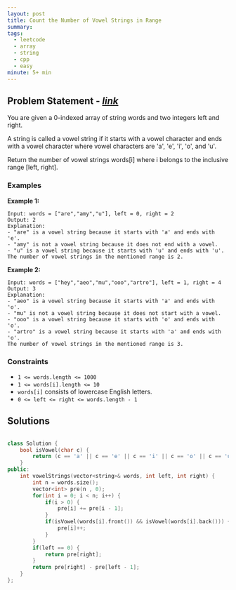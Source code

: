 ```yaml
---
layout: post
title: Count the Number of Vowel Strings in Range
summary:
tags:
  - leetcode
  - array
  - string
  - cpp
  - easy
minute: 5+ min
---
```


## Problem Statement - [_link_](https://leetcode.com/problems/count-the-number-of-vowel-strings-in-range/description/)

You are given a 0-indexed array of string words and two integers left and right.

A string is called a vowel string if it starts with a vowel character and ends with a vowel character where vowel characters are 'a', 'e', 'i', 'o', and 'u'.

Return the number of vowel strings words[i] where i belongs to the inclusive range [left, right].


### Examples

**Example 1:**  

```
Input: words = ["are","amy","u"], left = 0, right = 2
Output: 2
Explanation: 
- "are" is a vowel string because it starts with 'a' and ends with 'e'.
- "amy" is not a vowel string because it does not end with a vowel.
- "u" is a vowel string because it starts with 'u' and ends with 'u'.
The number of vowel strings in the mentioned range is 2.
```

**Example 2:**  

```
Input: words = ["hey","aeo","mu","ooo","artro"], left = 1, right = 4
Output: 3
Explanation: 
- "aeo" is a vowel string because it starts with 'a' and ends with 'o'.
- "mu" is not a vowel string because it does not start with a vowel.
- "ooo" is a vowel string because it starts with 'o' and ends with 'o'.
- "artro" is a vowel string because it starts with 'a' and ends with 'o'.
The number of vowel strings in the mentioned range is 3.
```

### Constraints

- `1 <= words.length <= 1000`
- `1 <= words[i].length <= 10`
- `words[i]` consists of lowercase English letters.
- `0 <= left <= right <= words.length - 1`

## Solutions

```cpp

class Solution {
    bool isVowel(char c) {
        return (c == 'a' || c == 'e' || c == 'i' || c == 'o' || c == 'u');
    }
public:
    int vowelStrings(vector<string>& words, int left, int right) {
        int n = words.size();
        vector<int> pre(n , 0);
        for(int i = 0; i < n; i++) {
            if(i > 0) {
                pre[i] += pre[i - 1];
            }
            if(isVowel(words[i].front()) && isVowel(words[i].back())) {
                pre[i]++;
            }
        }
        if(left == 0) {
            return pre[right];
        }
        return pre[right] - pre[left - 1];
    }
};

```
